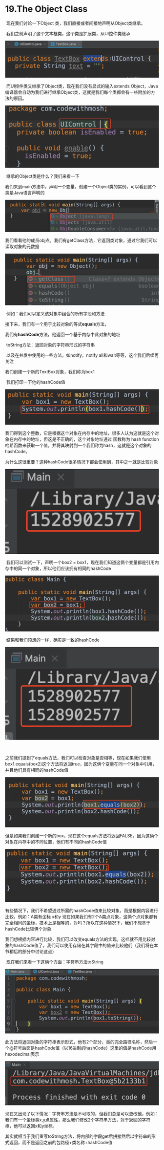 # 19.The Object Class

​		现在我们讨论一下Object 类，我们直接或者间接地声明从Object类继承。



​		我们之前声明了这个文本框类，这个类是扩展类，从UI控件类继承

![image-20220409204045483](../../../../../.vuepress/public/images/image-20220409204045483.png)



​	而UI控件类又继承了Object类，现在我们没有显式的输入extends Object，Java编译器会自动为我们进行继承Object类，这就是我们每个类都会有一些附加的方法的原因。

![image-20220409204324079](../../../../../.vuepress/public/images/image-20220409204324079.png)





​	继承的Object类是什么？我们来看一下

​	我们来到main方法中，声明一个变量，创建一个Object类的实例，可以看到这个类是Java语言声明的

![image-20220409204733165](../../../../../.vuepress/public/images/image-20220409204733165.png)





​	我们看看他的成员obj点，我们有getClass方法，它返回类对象，通过它我们可以读取对象的元数据

![image-20220409205118568](../../../../../.vuepress/public/images/image-20220409205118568.png)



​	例如：我们可以定义该对象中组合的所有字段和方法

​	接下来，我们有一个用于比较对象的等式**equals**方法，

​	我们有**hashCode**方法，他返回一个基于内存中此对象的地址

​	toString方法：返回对象的字符串形式的字符串

​	以及在并发中使用的一些方法，如notify，notify all和wait等等，这个我们后续再关注





我们创建一个新的TextBox对象，我们称为box1

​	我们打印一下他的hashCode值

![image-20220409205814756](../../../../../.vuepress/public/images/image-20220409205814756.png)



​	我们得到这个整数，它是根据这个对象在内存中的地址，很多人认为这就是这个对象在内存中的地址，但这是不正确的，这个对象地址通过 函数称为 hash function 哈希函数来获取一个值，并将其映射到一个我们称为hash，这就是这个对象的hashCode。

​		为什么这很重要？这种hashCode很多情况下都会使用到，其中之一就是比较对象

![image-20220409205832983](../../../../../.vuepress/public/images/image-20220409205832983.png)



​	我们可以测试一下，声明一个box2 = box1，现在我们知道这俩个变量都是引用内存中的同一个对象，所以他们应该拥有相同的hashCode

![image-20220409212036227](../../../../../.vuepress/public/images/image-20220409212036227.png)

​		结果和我们预想的一样，确实是一致的hashCode

![image-20220409212100073](../../../../../.vuepress/public/images/image-20220409212100073.png)

​	

​	之前我们提到了equals方法，我们可以检查对象是否相等，现在如果我们使用box1.equals(box2)这个方法将返回true，因为这俩个变量在同一个对象中引用，并且他们具有相同的hashCode值

![image-20220409212523686](../../../../../.vuepress/public/images/image-20220409212523686.png)



​    但是如果我们创建一个新的box，现在这个equals方法将返回FALSE，因为这俩个对象在内存中的不同位置，他们有不同的hashCode值

![image-20220409212814911](../../../../../.vuepress/public/images/image-20220409212814911.png)



​	有些情况下，我们不希望通过所需的hashCode值来比较对象，而是根据内容进行比较，例如：A类有坐标 x和y 现在如果我们有2个A类点对象，这俩个点对象都有完全相同的坐标，技术上是相等的，对吗？所以在这种情况下，我们不想基于hashCode比较俩个对象

​	我们想根据内容进行比较，我们可以改变equals方法的实现，这样就不用比较对象的hashCode值了，我们可以使用存储在其字段中的值来比较他们（我们将在本节稍后的部分中讨论这点）



​	现在我们来看一下这俩个方面：字符串方法toString

![image-20220409214650056](../../../../../.vuepress/public/images/image-20220409214650056.png)

​	此方法将返回对象的字符串表示形式，他有2个部分，类的完全路径名称，然后一个@符号后面是hashCode值（以16进制的hashCode）这里的值是hashCode用hexodecimal表示

![image-20220409214733314](../../../../../.vuepress/public/images/image-20220409214733314.png)



​	现在又出现了以下情况：字符串方法是不可取的，但我们总是可以更改他，例如：我们有一个坐标类x,y点属性，那么我们修改2个字符串方法，对于返回的字符串，他可以返回x和y坐标。

​		其实就相当于我们重写toString方法，将内部的字段get后拼接然后以字符串的形式返回，而不是返回之前的包路径+类名称+hashCode值





































​	















​		











































































